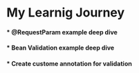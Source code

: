 # My Learnig Journey

#### * @RequestParam example deep dive
#### * Bean Validation example deep dive
#### * Create custome annotation for validation
